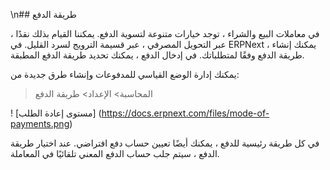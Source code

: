 \n## طريقة الدفع

في معاملات البيع والشراء ، توجد خيارات متنوعة لتسوية الدفع. يمكننا القيام بذلك نقدًا ، عبر التحويل المصرفي ، عبر قسيمة الترويج لسرد القليل. في ERPNext ، يمكنك إنشاء طريقة الدفع وفقًا لمتطلباتك. في إدخال الدفع ، يمكنك تحديد طريقة الدفع المطبقة.

يمكنك إدارة الوضع القياسي للمدفوعات وإنشاء طرق جديدة من:

> المحاسبة> الإعداد> طريقة الدفع

! [مستوى إعادة الطلب] (https://docs.erpnext.com/files/mode-of-payments.png)

في كل طريقة رئيسية للدفع ، يمكنك أيضًا تعيين حساب دفع افتراضي. عند اختيار طريقة الدفع ، سيتم جلب حساب الدفع المعني تلقائيًا في المعاملة.